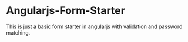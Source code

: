 # Angularjs-Form-Starter

This is just a basic form starter in angularjs with validation and password matching.
